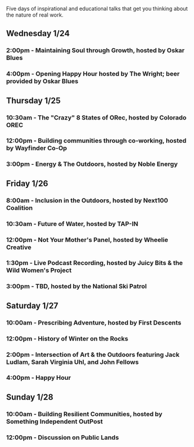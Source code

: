 Five days of inspirational and educational talks that get you thinking about the nature of real work. 

## Wednesday 1/24
### 2:00pm - Maintaining Soul through Growth, hosted by Oskar Blues
### 4:00pm - Opening Happy Hour hosted by The Wright; beer provided by Oskar Blues

## Thursday 1/25
### 10:30am	- The "Crazy" 8 States of ORec, hosted by Colorado OREC
### 12:00pm - Building communities through co-working, hosted by Wayfinder Co-Op
### 3:00pm -	Energy & The Outdoors, hosted by Noble Energy

## Friday 1/26
### 8:00am - Inclusion in the Outdoors, hosted by Next100 Coalition
### 10:30am - Future of Water, hosted by TAP-IN
### 12:00pm - Not Your Mother's Panel, hosted by Wheelie Creative
### 1:30pm	- Live Podcast Recording, hosted by Juicy Bits & the Wild Women's Project
### 3:00pm - TBD, hosted by the National Ski Patrol

## Saturday 1/27
### 10:00am - Prescribing Adventure, hosted by First Descents
### 12:00pm - History of Winter on the Rocks
### 2:00pm - Intersection of Art & the Outdoors featuring Jack Ludlam, Sarah Virginia Uhl, and John Fellows
### 4:00pm - Happy Hour	

## Sunday 1/28
### 10:00am - Building Resilient Communities, hosted by Something Independent OutPost
### 12:00pm - Discussion on Public Lands
